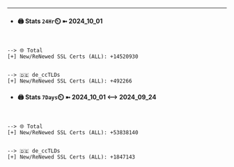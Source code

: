 

---
- #### 🖨️ **Stats** `24Hr`⏲️ ➼ 2024_10_01
```console


--> 🌐 Total
[+] New/ReNewed SSL Certs (ALL): +14520930


--> 🇩🇪 de_ccTLDs
[+] New/ReNewed SSL Certs (ALL): +492266

```

- #### 🖨️ **Stats** `7Days`⏲️ ➼ 2024_10_01 <--> 2024_09_24
```console


--> 🌐 Total
[+] New/ReNewed SSL Certs (ALL): +53838140


--> 🇩🇪 de_ccTLDs
[+] New/ReNewed SSL Certs (ALL): +1847143

```

